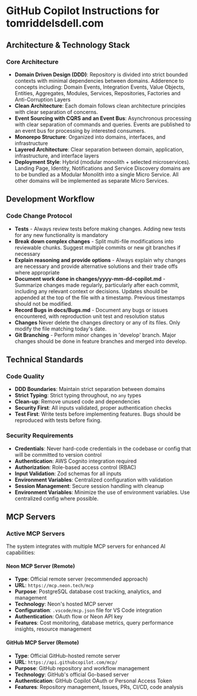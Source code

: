 # GitHub Copilot Instructions for tomriddelsdell.com

## Architecture & Technology Stack

### Core Architecture
- **Domain Driven Design (DDD)**: Repository is divided into strict bounded contexts with minimal dependencies between domains. Adderence to concepts including: Domain Events, Integration Events, Value Objects, Entities, Aggregates, Modules, Services, Repositories, Factories and Anti-Corruption Layers
- **Clean Architecture**: Each domain follows clean architecture principles with clear separation of concerns.
- **Event Sourcing with CQRS and an Event Bus**: Asynchronous processing with clear separation of commands and queries. Events are published to an event bus for processing by interested consumers.
- **Monorepo Structure**: Organized into domains, interfaces, and infrastructure
- **Layered Architecture**: Clear separation between domain, application, infrastructure, and interface layers
- **Deployment Style**: Hybrid (modular monolith + selected microservices). Landing Page, Identity, Notifications and Service Discovery domains are to be bundled as a Modular Monolith into a single Micro Service. All other domains will be implemented as separate Micro Services.

## Development Workflow

### Code Change Protocol
- **Tests** - Always review tests before making changes. Adding new tests for any new functionality is mandatory
- **Break down complex changes** - Split multi-file modifications into reviewable chunks. Suggest multiple commits or new git branches if necessary
- **Explain reasoning and provide options** - Always explain why changes are necessary and provide alternative solutions and their trade offs where appropriate
- **Document work done in changes/yyyy-mm-dd-copilot.md** - Summarize changes made regularly, particularly after each commit, including any relevant context or decisions. Updates should be appended at the top of the file with a timestamp. Previous timestamps should not be modified.
- **Record Bugs in docs/Bugs.md** - Document any bugs or issues encountered, with reproduction unit test and resolution status
- **Changes** Never delete the changes directory or any of its files. Only modify the file matching today's date.
- **Git Branching** - Perform minor changes in 'develop' branch. Major changes should be done in feature branches and merged into develop. 

## Technical Standards

### Code Quality
- **DDD Boundaries**: Maintain strict separation between domains
- **Strict Typing**: Strict typing throughout, no `any` types
- **Clean-up**: Remove unused code and dependencies
- **Security First**: All inputs validated, proper authentication checks
- **Test First**: Write tests before implementing features. Bugs should be reproduced with tests before fixing.

### Security Requirements
- **Credentials**: Never hard-code credentials in the codebase or config that will be committed to version control
- **Authentication**: AWS Cognito integration required
- **Authorization**: Role-based access control (RBAC)
- **Input Validation**: Zod schemas for all inputs
- **Environment Variables**: Centralized configuration with validation
- **Session Management**: Secure session handling with cleanup
- **Environment Variables**: Minimize the use of environment variables. Use centralized config where possible.

## MCP Servers

### Active MCP Servers
The system integrates with multiple MCP servers for enhanced AI capabilities:

#### Neon MCP Server (Remote)
- **Type**: Official remote server (recommended approach)
- **URL**: `https://mcp.neon.tech/mcp`
- **Purpose**: PostgreSQL database cost tracking, analytics, and management
- **Technology**: Neon's hosted MCP server
- **Configuration**: `.vscode/mcp.json` file for VS Code integration
- **Authentication**: OAuth flow or Neon API key
- **Features**: Cost monitoring, database metrics, query performance insights, resource management

#### GitHub MCP Server (Remote)
- **Type**: Official GitHub-hosted remote server
- **URL**: `https://api.githubcopilot.com/mcp/`
- **Purpose**: GitHub repository and workflow management
- **Technology**: GitHub's official Go-based server
- **Authentication**: GitHub Copilot OAuth or Personal Access Token
- **Features**: Repository management, Issues, PRs, CI/CD, code analysis


